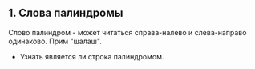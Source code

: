 ## 1. Слова палиндромы
Слово палиндром - может читаться справа-налево и слева-направо одинаково. Прим "шалаш".
- Узнать является ли строка палиндромом.
